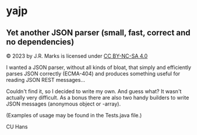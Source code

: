 # yajp
## Yet another JSON parser (small, fast, correct and no dependencies)

© 2023 by J.R. Marks is licensed under [CC BY-NC-SA 4.0](https://creativecommons.org/licenses/by-nc-sa/4.0/)

I wanted a JSON parser, without all kinds of bloat, that simply and efficiently parses JSON correctly (ECMA-404) and produces something useful for reading JSON REST messages...

Couldn't find it, so I decided to write my own. And guess what? It wasn't actually very difficult. As a bonus there are also two handy builders to write JSON messages (anonymous object or -array).

(Examples of usage may be found in the Tests.java file.)

CU Hans

